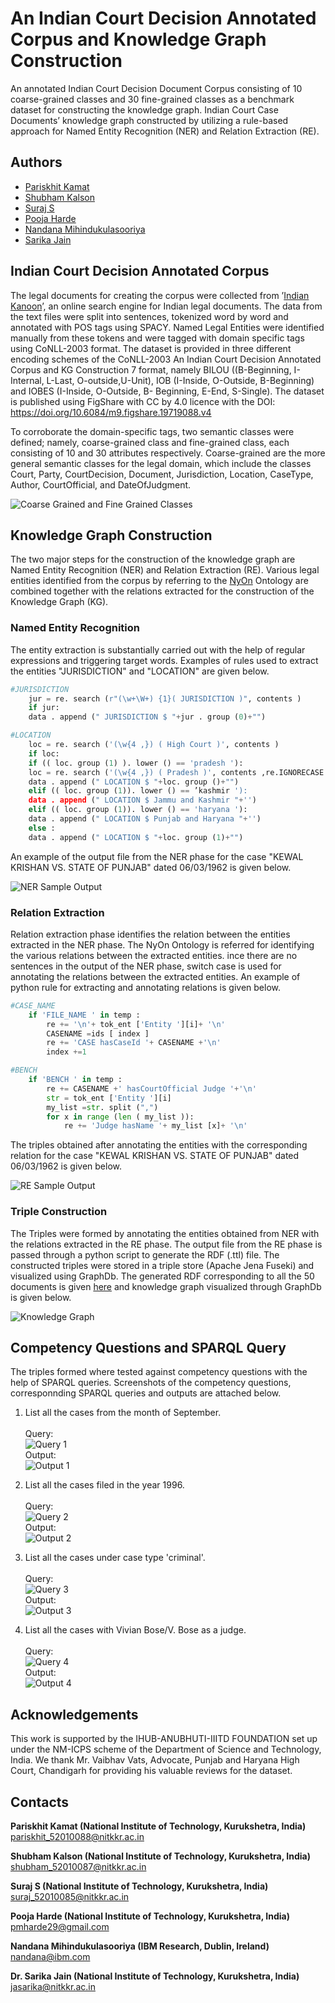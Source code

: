 
# An Indian Court Decision Annotated Corpus and Knowledge Graph Construction

An annotated Indian Court Decision Document Corpus consisting of 
10 coarse-grained classes and 30 fine-grained classes as a 
benchmark dataset for constructing the knowledge graph. 
Indian Court Case Documents’ knowledge graph constructed by 
utilizing a rule-based approach for Named Entity Recognition (NER) 
and Relation Extraction (RE).
## Authors

- [Pariskhit Kamat](https://github.com/parikkamat)
- [Shubham Kalson](https://github.com/ShubhamKalson)
- [Suraj S](https://github.com/surajsuresh29)
- [Pooja Harde](https://github.com/PoojaHarde)
- [Nandana Mihindukulasooriya](https://github.com/nandana)
- [Sarika Jain](https://github.com/semintelligence)



## Indian Court Decision Annotated Corpus
The legal documents for creating the corpus were collected from 
’[Indian Kanoon](https://indiankanoon.org/)’, an online search engine
for Indian legal documents. The data from the text files were split 
into sentences, tokenized word by word and annotated with POS 
tags using SPACY. Named Legal Entities were identified manually 
from these tokens and were tagged with domain specific tags using 
CoNLL-2003 format. The dataset is provided in three different encoding schemes of the CoNLL-2003
An Indian Court Decision Annotated Corpus and KG Construction 7
format, namely BILOU ((B-Beginning, I-Internal, L-Last, O-outside,U-Unit),
IOB (I-Inside, O-Outside, B-Beginning) and IOBES (I-Inside, O-Outside, B-
Beginning, E-End, S-Single). The dataset is published using FigShare with CC by 4.0 licence with the DOI:
https://doi.org/10.6084/m9.figshare.19719088.v4

To corroborate the domain-specific tags, two semantic classes were defined; namely, coarse-grained
class and fine-grained class, each consisting of 10 and 30 attributes respectively.
Coarse-grained are the more general semantic classes for the legal domain, which
include the classes Court, Party, CourtDecision, Document, Jurisdiction, Location,
CaseType, Author, CourtOfficial, and DateOfJudgment.

![Coarse Grained and Fine Grained Classes](https://github.com/semintelligence/KING/blob/main/pre-processing/classes.PNG "classes")

## Knowledge Graph Construction
The two major steps for the construction of the knowledge graph are Named
Entity Recognition (NER) and Relation Extraction (RE). Various legal entities
identified from the corpus by referring to the [NyOn](https://github.com/semintelligence/NyOn) Ontology are combined together with the relations extracted for the construction of the Knowledge Graph
(KG). 
### Named Entity Recognition
The entity extraction is substantially carried out with the help of regular
expressions and triggering target words. Examples of rules used to extract the entities "JURISDICTION" and "LOCATION" are given below.
```python
#JURISDICTION
    jur = re. search (r"(\w+\W+) {1}( JURISDICTION )", contents )
    if jur:
    data . append (" JURISDICTION $ "+jur . group (0)+"")

#LOCATION
    loc = re. search ('(\w{4 ,}) ( High Court )', contents )
    if loc:
    if (( loc. group (1) ). lower () == 'pradesh '):
    loc = re. search ('(\w{4 ,}) ( Pradesh )', contents ,re.IGNORECASE )
    data . append (" LOCATION $ "+loc. group ()+"")
    elif (( loc. group (1)). lower () == ’kashmir '):
    data . append (" LOCATION $ Jammu and Kashmir "+'')
    elif (( loc. group (1)). lower () == 'haryana '):
    data . append (" LOCATION $ Punjab and Haryana "+'')
    else :
    data . append (" LOCATION $ "+loc. group (1)+"")
```
An example of the output file from the NER phase for the case "KEWAL KRISHAN VS. STATE OF PUNJAB" dated 06/03/1962 is
given below.

![NER Sample Output](https://github.com/semintelligence/KING/blob/main/ner/NER_Sample_Output.PNG "NER_Sample_Output")


### Relation Extraction
Relation extraction phase identifies the relation between the entities extracted
in the NER phase. The NyOn Ontology is referred for identifying the various
relations between the extracted entities. ince there are
no sentences in the output of the NER phase, switch case is used for annotating
the relations between the extracted entities. An example of python rule for extracting and annotating
relations is given below.

```python
#CASE_NAME
    if 'FILE_NAME ' in temp :
        re += '\n'+ tok_ent ['Entity '][i]+ '\n'
        CASENAME =ids [ index ]
        re += 'CASE hasCaseId '+ CASENAME +'\n'
        index +=1

#BENCH
    if 'BENCH ' in temp :
        re += CASENAME +' hasCourtOfficial Judge '+'\n'
        str = tok_ent ['Entity '][i]
        my_list =str. split (",")
        for x in range (len ( my_list )):
            re += 'Judge hasName '+ my_list [x]+ '\n'
```
The triples obtained after annotating the entities with the corresponding relation
for the case "KEWAL KRISHAN VS. STATE OF PUNJAB" dated 06/03/1962
is given below.

![RE Sample Output](https://github.com/semintelligence/KING/blob/main/re/RE_Sample_output.PNG "RE_Sample_output")


### Triple Construction
The Triples were formed by annotating the entities obtained from NER with the relations extracted in the RE phase. 
The output file from the RE phase is passed through a python script to generate the RDF (.ttl) file.
The constructed triples were stored in a triple store (Apache Jena Fuseki) and visualized using GraphDb.
The generated RDF corresponding to all the 50 documents is given [here](https://github.com/semintelligence/KING/blob/main/kg_ttl_file/Triples.ttl) and knowledge graph visualized through GraphDb is given below.

![Knowledge Graph](https://github.com/semintelligence/KING/blob/main/kg_ttl_file/Knowledge_Graph.png "Knowledge Graph visualized through GraphDB")
## Competency Questions and SPARQL Query
The triples formed where tested against competency questions with the help of SPARQL queries.
Screenshots of the competency questions, corresponnding SPARQL queries and outputs are attached below.

1. List all the cases from the month of September.<br /><br />
Query:<br />
![Query 1](https://github.com/semintelligence/KING/blob/main/query/query1.PNG "Query 1")<br />
Output:<br />
![Output 1](https://github.com/semintelligence/KING/blob/main/query/output/query1_output.PNG)<br />

2. List all the cases filed in the year 1996.<br /><br />
Query:<br />
![Query 2](https://github.com/semintelligence/KING/blob/main/query/query2.PNG "Query 2")<br />
Output:<br />
![Output 2](https://github.com/semintelligence/KING/blob/main/query/output/query2_output.PNG)<br />

3. List all the cases under case type 'criminal'.<br /><br />
Query:<br />
![Query 3](https://github.com/semintelligence/KING/blob/main/query/query3.PNG "Query 3")<br />
Output:<br />
![Output 3](https://github.com/semintelligence/KING/blob/main/query/output/query3_output.PNG)<br />

4. List all the cases with Vivian Bose/V. Bose as a judge.<br /><br />
Query:<br />
![Query 4](https://github.com/semintelligence/KING/blob/main/query/query4.PNG "Query 4")<br />
Output:<br />
![Output 4](https://github.com/semintelligence/KING/blob/main/query/output/query4_output.PNG)<br />
## Acknowledgements

 This work is supported by the IHUB-ANUBHUTI-IIITD FOUNDATION set up under the NM-ICPS scheme of the Department of Science and Technology, India.
We thank Mr. Vaibhav Vats, Advocate, Punjab and Haryana High Court, Chandigarh for providing his valuable reviews for the dataset.
## Contacts

**Pariskhit Kamat (National Institute of Technology, Kurukshetra, India)** pariskhit_52010088@nitkkr.ac.in

**Shubham Kalson (National Institute of Technology, Kurukshetra, India)** shubham_52010087@nitkkr.ac.in

**Suraj S (National Institute of Technology, Kurukshetra, India)** suraj_52010085@nitkkr.ac.in

**Pooja Harde (National Institute of Technology, Kurukshetra, India)** pmharde29@gmail.com

**Nandana Mihindukulasooriya (IBM Research, Dublin, Ireland)** nandana@ibm.com

**Dr. Sarika Jain (National Institute of Technology, Kurukshetra, India)** jasarika@nitkkr.ac.in
